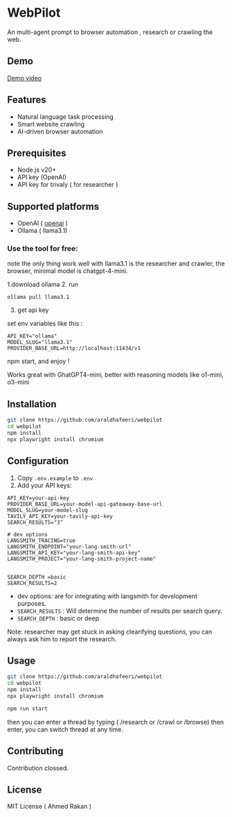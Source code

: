 # WebPilot

An multi-agent prompt to browser automation , research or crawling the web.
## Demo

<a href="https://www.youtube.com/embed/iS45GgGmSZA?si=P_QXYnswkKbRJ5qI"> Demo video </a>
## Features

- Natural language task processing
- Smart website crawling
- AI-driven browser automation

## Prerequisites

- Node.js v20+
- API key (OpenAI)
- API key for trivaly ( for researcher )

## Supported platforms

- OpenAI ( <a href="openai.com" >openai</a> )
- Ollama ( llama3.1)

### Use the tool for free:

note the only thing work well with llama3.1 is the researcher and crawler, the browser, minimal model is chatgpt-4-mini.

1.download ollama 2. run

```
ollama pull llama3.1
```

3. get api key

set env variables like this :

```
API_KEY="ollama"
MODEL_SLUG="llama3.1"
PROVIDER_BASE_URL=http://localhost:11434/v1
```

npm start, and enjoy !

Works great with GhatGPT4-mini, better with reasoning models like o1-mini, o3-mini

## Installation

```bash
git clone https://github.com/araldhafeeri/webpilot
cd webpilot
npm install
npx playwright install chromium
```

## Configuration

1. Copy `.env.example` to `.env`
2. Add your API keys:

```env
API_KEY=your-api-key
PROVIDER_BASE_URL=your-model-api-gateaway-base-url
MODEL_SLUG=your-model-slug
TAVILY_API_KEY=your-tavily-api-key
SEARCH_RESULTS="3"

# dev options
LANGSMITH_TRACING=true
LANGSMITH_ENDPOINT="your-lang-smith-url"
LANGSMITH_API_KEY="your-lang-smith-api-key"
LANGSMITH_PROJECT="your-lang-smith-project-name"


SEARCH_DEPTH =basic
SEARCH_RESULTS=2
```

- dev options: are for integrating with langsmith for development purposes.
- `SEARCH_RESULTS` : Will determine the number of results per search query.
- `SEARCH_DEPTH` : basic or deep

Note: researcher may get stuck in asking clearifying questions, you can always ask him to report the research.

## Usage

```bash
git clone https://github.com/araldhafeeri/webpilot
cd webpilot
npm install
npx playwright install chromium
```

```bash
npm run start
```

then you can enter a thread by typing ( /research or /crawl or /browse) then enter, you can switch thread at any time.

## Contributing

Contribution clossed.

## License

MIT License ( Ahmed Rakan )
